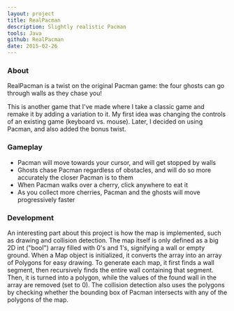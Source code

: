 ```yaml
---
layout: project
title: RealPacman
description: Slightly realistic Pacman
tools: Java
github: RealPacman
date: 2015-02-26
---
```


### About

RealPacman is a twist on the original Pacman game: the four ghosts can go through walls as they chase you!

This is another game that I've made where I take a classic game and remake it by adding a variation to it. My first idea was changing the controls of an existing game (keyboard vs. mouse). Later, I decided on using Pacman, and also added the bonus twist.

### Gameplay

- Pacman will move towards your cursor, and will get stopped by walls
- Ghosts chase Pacman regardless of obstacles, and will do so more accurately the closer Pacman is to them
- When Pacman walks over a cherry, click anywhere to eat it
- As you collect more cherries, Pacman and the ghosts will move progressively faster

### Development

An interesting part about this project is how the map is implemented, such as drawing and collision detection. The map itself is only defined as a big 2D int ("bool") array filled with 0's and 1's, signifying a wall or empty ground. When a Map object is initialized, it converts the array into an array of Polygons for easy drawing. To generate each map, it first finds a wall segment, then recursively finds the entire wall containing that segment. Then, it is turned into a polygon, while the values of the found wall in the array are removed (set to 0). The collision detection also uses the polygons by checking whether the bounding box of Pacman intersects with any of the polygons of the map.
